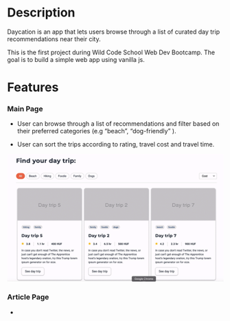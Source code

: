 # Description

Daycation is an app that lets users browse through a list of curated day trip recommendations near their city.  

This is the first project during Wild Code School Web Dev Bootcamp.
The goal is to build a simple web app using vanilla js.

# Features

### Main Page

- User can browse through a list of recommendations and filter  based on their preferred categories (e.g “beach”,  “dog-friendly” ).

- User can sort the trips according to rating, travel cost and travel time. 

![Main page showcase](/assets/app-showcase.gif)


### Article Page

-  
